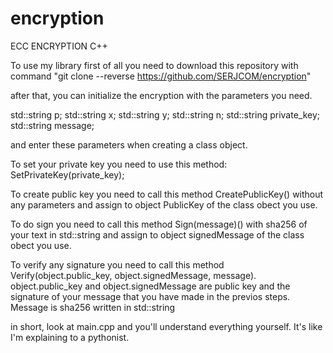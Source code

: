 # encryption
ECC ENCRYPTION C++ 

To use my library first of all you need to download this repository with command "git clone --reverse https://github.com/SERJCOM/encryption"

after that, you can initialize the encryption with the parameters you need.

std::string p;
std::string x;
std::string y;
std::string n;
std::string private_key;
std::string message;

and enter these parameters when creating a class object.

To set your private key you need to use this method: SetPrivateKey(private_key);

To create public key you need to call this method CreatePublicKey() without any parameters and assign to object PublicKey of the class obect you use.

To do sign you need to call this method Sign(message)() with sha256 of your text in std::string  and assign to object signedMessage of the class obect you use.

To verify any signature you need to call this method Verify(object.public_key, object.signedMessage, message). object.public_key and object.signedMessage are public key and the signature of your message that you have made in the previos steps.
Message is sha256 written in std::string

in short, look at main.cpp and you'll understand everything yourself. It's like I'm explaining to a pythonist.


